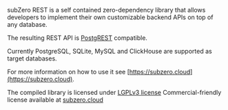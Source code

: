 subZero REST is a self contained zero-dependency library that allows developers to implement their own customizable backend APIs on top of any database.

The resulting REST API is [PostgREST](https://postgrest.org) compatible.

Currently PostgreSQL, SQLite, MySQL and ClickHouse are supported as target databases.

For more information on how to use it see [https://subzero.cloud](https://subzero.cloud).

The compiled library is licensed under [LGPLv3 license](http://www.gnu.org/licenses/lgpl-3.0.html)
Commercial-friendly license available at [subzero.cloud](https://subzero.cloud)